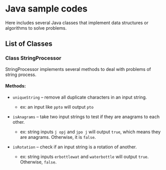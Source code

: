 # Java sample codes
Here includes several Java classes that implement data structures or algorithms to solve problems.

## List of Classes 

### Class StringProcessor
StringProcessor implements several methods to deal with problems of string process.

#### Methods:
* `uniqueString` – remove all duplicate characters in an input string.
  * ex: an input like `ppto` will output `pto`

* `isAnagrams` – take two input strings to test if they are anagrams to each other.
  * ex: string inputs `j opj` and `jpo j` will output `true`, which means they are anagrams. Otherwise, it is `false`.

* `isRotation` – check if an input string is a rotation of another.
  * ex: string inputs `erbottlewat` and `waterbottle` will output `true`. Otherwise, `false`.





